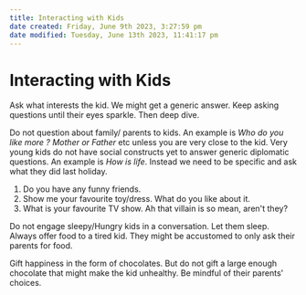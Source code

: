 ```yaml
---
title: Interacting with Kids
date created: Friday, June 9th 2023, 3:27:59 pm
date modified: Tuesday, June 13th 2023, 11:41:17 pm
---
```


# Interacting with Kids

Ask what interests the kid. We might get a generic answer.
Keep asking questions until their eyes sparkle. Then deep dive.

Do not question about family/ parents to kids.
An example is _Who do you like more ? Mother or Father_ etc unless you are very close to the kid.
Very young kids do not have social constructs yet to answer generic diplomatic questions. An example is _How is life_. Instead we need to be specific and ask what they did last holiday.

1. Do you have any funny friends.
2. Show me your favourite toy/dress. What do you like about it.
3. What is your favourite TV show. Ah that villain is so mean, aren't they?

Do not engage sleepy/Hungry kids in a conversation. Let them sleep.
Always offer food to a tired kid. They might be accustomed to only ask their parents for food.

Gift happiness in the form of chocolates. But do not gift a large enough chocolate that might make the kid unhealthy. Be mindful of their parents' choices.
